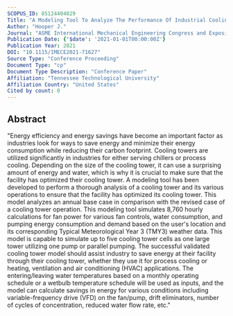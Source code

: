 ```yaml
---
SCOPUS_ID: 85124404029
Title: "A Modeling Tool To Analyze The Performance Of Industrial Cooling Towers"
Author: "Hooper J."
Journal: "ASME International Mechanical Engineering Congress and Exposition, Proceedings (IMECE)"
Publication Date: {'$date': '2021-01-01T00:00:00Z'}
Publication Year: 2021
DOI: "10.1115/IMECE2021-71627"
Source Type: "Conference Proceeding"
Document Type: "cp"
Document Type Description: "Conference Paper"
Affiliation: "Tennessee Technological University"
Affiliation Country: "United States"
Cited by count: 0
---
```


## Abstract
"Energy efficiency and energy savings have become an important factor as industries look for ways to save energy and minimize their energy consumption while reducing their carbon footprint. Cooling towers are utilized significantly in industries for either serving chillers or process cooling. Depending on the size of the cooling tower, it can use a surprising amount of energy and water, which is why it is crucial to make sure that the facility has optimized their cooling tower. A modeling tool has been developed to perform a thorough analysis of a cooling tower and its various operations to ensure that the facility has optimized its cooling tower. This model analyzes an annual base case in comparison with the revised case of a cooling tower operation. This modeling tool simulates 8,760 hourly calculations for fan power for various fan controls, water consumption, and pumping energy consumption and demand based on the user's location and its corresponding Typical Meteorological Year 3 (TMY3) weather data. This model is capable to simulate up to five cooling tower cells as one large tower utilizing one pump or parallel pumping. The successful validated cooling tower model should assist industry to save energy at their facility through their cooling tower, whether they use it for process cooling or heating, ventilation and air conditioning (HVAC) applications. The entering/leaving water temperatures based on a monthly operating schedule or a wetbulb temperature schedule will be used as inputs, and the model can calculate savings in energy for various conditions including variable-frequency drive (VFD) on the fan/pump, drift eliminators, number of cycles of concentration, reduced water flow rate, etc."
